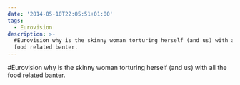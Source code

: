 ```yaml
---
date: '2014-05-10T22:05:51+01:00'
tags:
  - Eurovision
description: >-
  #Eurovision why is the skinny woman torturing herself (and us) with all the
  food related banter.
---
```

#Eurovision why is the skinny woman torturing herself (and us) with all the food related banter.
